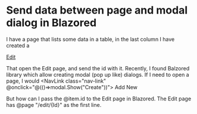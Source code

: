 
# Send data between page and modal dialog in Blazored

I have a page that lists some data in a table, in the last column I have created a
<td>
  <a class="nav-link" href="Edit/@item.id">
   <span class="oi oi-pencil" aria-hidden="true">Edit</span>
  </a>
</td>

That open the Edit page, and send the id with it. Recently, I found Balzored library which allow creating modal (pop up like) dialogs.
If I need to open a page, I would
<NavLink class="nav-link" @onclick="@(()=>modal.Show<Create>("Create"))">
   Add New
</NavLink>

But how can I pass the @item.id to the Edit page in Blazored.
The Edit page has @page "/edit/{Id}" as the first line.

        